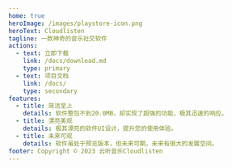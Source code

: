 ```yaml
---
home: true
heroImage: /images/playstore-icon.png
heroText: Cloudlisten
tagline: 一款神奇的音乐社交软件
actions:
  - text: 立即下载
    link: /docs/download.md
    type: primary
  - text: 项目文档
    link: /docs/
    type: secondary
features:
  - title: 简洁至上
    details: 软件整包不到20.0MB，却实现了超强的功能，极其迅速的响应。
  - title: 漂亮美观
    details: 极其漂亮的软件UI设计，提升您的使用体验。
  - title: 未来可观
    details: 软件虽处于预览版本，但未来可期，未来有很大的发展空间。
footer: Copyright © 2023 云听音乐Cloudlisten
---
```

